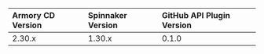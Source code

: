 | Armory CD Version | Spinnaker Version | GitHub API Plugin Version |
|:----------------- |:----------------- | :------------------------ | 
| 2.30.x | 1.30.x | 0.1.0 |